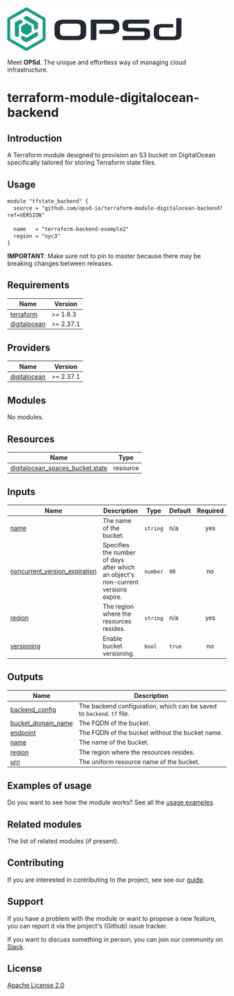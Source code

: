 <picture>
  <source media="(prefers-color-scheme: dark)" srcset="https://raw.githubusercontent.com/opsd-io/terraform-module-template/main/.github/img/opsd-github-repo-dark-mode.svg">
  <source media="(prefers-color-scheme: light)" srcset="https://raw.githubusercontent.com/opsd-io/terraform-module-template/main/.github/img/opsd-github-repo-light-mode.svg">
  <img alt="OPSd - the unique and effortless way of managing cloud infrastructure." src="https://raw.githubusercontent.com/opsd-io/terraform-module-template/update-tools/.github/img/opsd-github-repo-light-mode.svg" width="400">
</picture>

Meet **OPSd**. The unique and effortless way of managing cloud infrastructure.

# terraform-module-digitalocean-backend

## Introduction

A Terraform module designed to provision an S3 bucket on DigitalOcean specifically tailored for storing Terraform state files.

## Usage

```hcl
module "tfstate_backend" {
  source = "github.com/opsd-io/terraform-module-digitalocean-backend?ref=VERSION"

  name   = "terraform-backend-example2"
  region = "nyc3"
}
```

**IMPORTANT**: Make sure not to pin to master because there may be breaking changes between releases.

<!-- BEGIN_TF_DOCS -->
## Requirements

| Name | Version |
|------|---------|
| <a name="requirement_terraform"></a> [terraform](#requirement\_terraform) | >= 1.6.3 |
| <a name="requirement_digitalocean"></a> [digitalocean](#requirement\_digitalocean) | >= 2.37.1 |

## Providers

| Name | Version |
|------|---------|
| <a name="provider_digitalocean"></a> [digitalocean](#provider\_digitalocean) | >= 2.37.1 |

## Modules

No modules.

## Resources

| Name | Type |
|------|------|
| [digitalocean_spaces_bucket.state](https://registry.terraform.io/providers/digitalocean/digitalocean/latest/docs/resources/spaces_bucket) | resource |

## Inputs

| Name | Description | Type | Default | Required |
|------|-------------|------|---------|:--------:|
| <a name="input_name"></a> [name](#input\_name) | The name of the bucket. | `string` | n/a | yes |
| <a name="input_noncurrent_version_expiration"></a> [noncurrent\_version\_expiration](#input\_noncurrent\_version\_expiration) | Specifies the number of days after which an object's non-current versions expire. | `number` | `90` | no |
| <a name="input_region"></a> [region](#input\_region) | The region where the resources resides. | `string` | n/a | yes |
| <a name="input_versioning"></a> [versioning](#input\_versioning) | Enable bucket versioning. | `bool` | `true` | no |

## Outputs

| Name | Description |
|------|-------------|
| <a name="output_backend_config"></a> [backend\_config](#output\_backend\_config) | The backend configuration, which can be saved to `backend.tf` file. |
| <a name="output_bucket_domain_name"></a> [bucket\_domain\_name](#output\_bucket\_domain\_name) | The FQDN of the bucket. |
| <a name="output_endpoint"></a> [endpoint](#output\_endpoint) | The FQDN of the bucket without the bucket name. |
| <a name="output_name"></a> [name](#output\_name) | The name of the bucket. |
| <a name="output_region"></a> [region](#output\_region) | The region where the resources resides. |
| <a name="output_urn"></a> [urn](#output\_urn) | The uniform resource name of the bucket. |
<!-- END_TF_DOCS -->

## Examples of usage

Do you want to see how the module works? See all the [usage examples](examples).

## Related modules

The list of related modules (if present).

## Contributing

If you are interested in contributing to the project, see see our [guide](https://github.com/opsd-io/contribution).

## Support

If you have a problem with the module or want to propose a new feature, you can report it via the project's (Github) issue tracker.

If you want to discuss something in person, you can join our community on [Slack](https://join.slack.com/t/opsd-community/signup).

## License

[Apache License 2.0](LICENSE)
